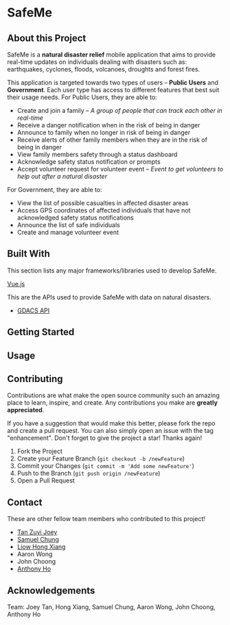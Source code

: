 # SafeMe
## About this Project
SafeMe is a <b>natural disaster relief</b> mobile application that aims to provide real-time updates on individuals dealing with disasters such as: earthquakes, cyclones, floods, volcanoes, droughts and forest fires. 

This application is targeted towards two types of users – <b>Public Users</b> and <b>Government</b>. Each user type has access to different features that best suit their usage needs. For Public Users, they are able to:
* Create and join a family – <i>A group of people that can track each other in real-time</i>
* Receive a danger notification when in the risk of being in danger
* Announce to family when no longer in risk of being in danger
* Receive alerts of other family members when they are in the risk of being in danger
* View family members safety through a status dashboard
* Acknowledge safety status notification or prompts
* Accept volunteer request for volunteer event – <i>Event to get volunteers to help out after a natural disaster</i>

For Government, they are able to:
* View the list of possible casualties in affected disaster areas
* Access GPS coordinates of affected individuals that have not acknowledged safety status notifications
* Announce the list of safe individuals
* Create and manage volunteer event

## Built With
This section lists any major frameworks/libraries used to develop SafeMe.

[Vue.js](https://vuejs.org/)
<!-- * [![Vue][Vue.js]][Vue-url] -->

This are the APIs used to provide SafeMe with data on natural disasters.
* [GDACS API](https://www.gdacs.org/)

## Getting Started


## Usage


## Contributing
Contributions are what make the open source community such an amazing place to learn, inspire, and create. Any contributions you make are **greatly appreciated**.

If you have a suggestion that would make this better, please fork the repo and create a pull request. You can also simply open an issue with the tag "enhancement".
Don't forget to give the project a star! Thanks again!

1. Fork the Project
2. Create your Feature Branch (`git checkout -b /newFeature`)
3. Commit your Changes (`git commit -m 'Add some newFeature'`)
4. Push to the Branch (`git push origin /newFeature`)
5. Open a Pull Request

## Contact
These are other fellow team members who contributed to this project!
* [Tan Zuyi Joey](https://linkedin.com/in/joey-tan-zuyi)<br>
* [Samuel Chung](https://www.linkedin.com/in/samuel-chung-339688154/)<br>
* [Liow Hong Xiang](https://www.linkedin.com/in/liowhongxiang/)<br>
* Aaron Wong<br>
* John Choong<br>
* [Anthony Ho](https://www.linkedin.com/in/anthony-ho-uxdesign/)<br>

## Acknowledgements
Team: Joey Tan, Hong Xiang, Samuel Chung, Aaron Wong, John Choong, Anthony Ho
